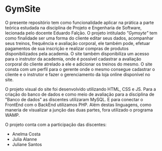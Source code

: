 # GymSite
O presente repositório tem como funcionalidade aplicar na prática a parte teórica estudada na disciplina de Projeto e Engenharia de Software, lecionada pelo docente Eduardo Falção. O projeto intitulado _"Gymsyte"_ tem como finalidade ser uma forma do cliente editar seus dados, acompanhar seus treinos, frequência e avaliação corporal, ele também pode, efetuar pagamentos de sua inscrição e realizar compras de produtos disponibilizados pela academia. O site também disponibiliza um acesso para o instrutor da academia, onde é possível cadastrar a avaliação corporal do cliente atrelado a ele e adicionar os treinos do mesmo. O site consta com um perfil para o gerente onde o mesmo consegue cadastrar o cliente e o instrutor e fazer o gerenciamento da loja online disponível no site.

O projeto visual do site foi desenvolvido utilizando HTML, CSS e JS. Para a criação do banco de dados e como meio de avaliação para a disciplina de "Banco de dados" as discentes utilizaram MySQL. E para conectar o FrontEnd com o BackEnd utilizamos PHP. Além destas linguagens, como maneria de visualizar a junção das duas partes, fora utilizado o programa WAMP.

O projeto conta com a participação das discentes:
+ Anelma Costa
+ Julia Alanne
+ Juliane Santos

